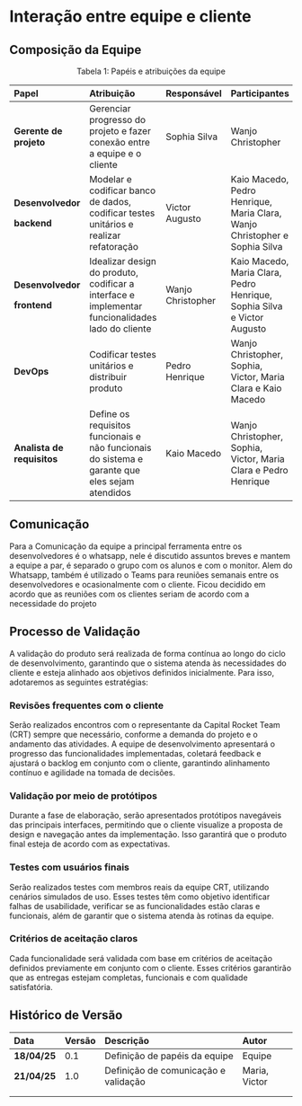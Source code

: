 # Interação entre equipe e cliente
## Composição da Equipe

<div align="center">
<p>Tabela 1: Papéis e atribuições da equipe</p>
</div>

|**Papel**|**Atribuição**|**Responsável**|**Participantes**|
| :- | :- | :- | :- |
|**Gerente de projeto**|Gerenciar progresso do projeto e fazer conexão entre a equipe e o cliente|Sophia Silva|Wanjo Christopher| 
|<p>**Desenvolvedor** </p><p>**backend**</p>|Modelar e codificar banco de dados, codificar testes unitários e realizar refatoração|Victor Augusto|Kaio Macedo, Pedro Henrique, Maria Clara, Wanjo Christopher e Sophia Silva |
|<p>**Desenvolvedor** </p><p>**frontend**</p>|Idealizar design do produto, codificar a interface e implementar funcionalidades lado do cliente|Wanjo Christopher|Kaio Macedo, Maria Clara, Pedro Henrique, Sophia Silva e Victor Augusto |
|**DevOps**|Codificar testes unitários e distribuir produto|Pedro Henrique|Wanjo Christopher, Sophia, Victor, Maria Clara e Kaio Macedo|
|**Analista de requisitos**|Define os requisitos funcionais e não funcionais do sistema e garante que eles sejam atendidos | Kaio Macedo |Wanjo Christopher, Sophia, Victor, Maria Clara e Pedro Henrique|

## Comunicação

Para a Comunicação da equipe a principal ferramenta entre os desenvolvedores é o whatsapp, nele é discutido assuntos breves e mantem a equipe a par, é separado o grupo com os alunos e com o monitor. Alem do Whatsapp, também é utilizado o Teams para reuniões semanais entre os desenvolvedores e ocasionalmente com o cliente. Ficou decidido em acordo que as reuniões com os clientes seriam de acordo com a necessidade do projeto 

## Processo de Validação

A validação do produto será realizada de forma contínua ao longo do ciclo de desenvolvimento, garantindo que o sistema atenda às necessidades do cliente e esteja alinhado aos objetivos definidos inicialmente. Para isso, adotaremos as seguintes estratégias:

### Revisões frequentes com o cliente
Serão realizados encontros com o representante da Capital Rocket Team (CRT) sempre que necessário, conforme a demanda do projeto e o andamento das atividades. A equipe de desenvolvimento apresentará o progresso das funcionalidades implementadas, coletará feedback e ajustará o backlog em conjunto com o cliente, garantindo alinhamento contínuo e agilidade na tomada de decisões.

### Validação por meio de protótipos
Durante a fase de elaboração, serão apresentados protótipos navegáveis das principais interfaces, permitindo que o cliente visualize a proposta de design e navegação antes da implementação. Isso garantirá que o produto final esteja de acordo com as expectativas.

### Testes com usuários finais
Serão realizados testes com membros reais da equipe CRT, utilizando cenários simulados de uso. Esses testes têm como objetivo identificar falhas de usabilidade, verificar se as funcionalidades estão claras e funcionais, além de garantir que o sistema atenda às rotinas da equipe.

### Critérios de aceitação claros
Cada funcionalidade será validada com base em critérios de aceitação definidos previamente em conjunto com o cliente. Esses critérios garantirão que as entregas estejam completas, funcionais e com qualidade satisfatória.

## Histórico de Versão 
|**Data**|**Versão** |**Descrição** |**Autor**|
| :- | :- | :- | :- |
|**18/04/25**|0.1|Definição de papéis da equipe |Equipe |
|**21/04/25**|1.0|Definição de comunicação e validação|Maria, Victor|
|||||
|||||
